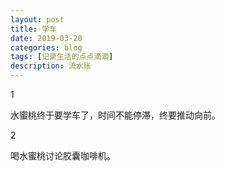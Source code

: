 ```yaml
---
layout: post
title: 学车
date: 2019-03-20
categories: blog
tags: [记录生活的点点滴滴]
description: 流水账
---
```


1 

水蜜桃终于要学车了，时间不能停滞，终要推动向前。

2

喝水蜜桃讨论胶囊咖啡机。












